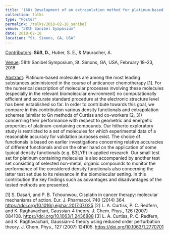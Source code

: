 ```yaml
---
title: "(60) Development of an extrapolation method for platinum-based molecules"
collection: talks
type: "Poster"
permalink: /talks/2018-02-18_sanibel
venue: "58th Sanibel Symposium"
date: 2018-02-18
location: "St. Simons, GA, USA"
---
```


<u>Contributors</u>: <b>Süß, D.</b>, Huber, S. E., & Mauracher, A.

<u>Venue</u>: 58th Sanibel Symposium, St. Simons, GA, USA, February 18–23, 2018

<u>Abstract</u>: Platinum-based molecules are among the most leading substances administered in the course of anticancer chemotherapy [1]. For the numerical description of molecular processes involving these molecules (especially in the relevant biomolecular environment) no computationally efficient and accurate standard procedure at the electronic structure level has been established so far. In order to contribute towards this goal, we compare in this contribution various density functionals and extrapolation schemes (similar to Gn methods of Curtiss and co-workers [2, 3]) concerning their performance with respect to geometric and energetic properties of platinum-containing compounds. Our hitherto exploratory study is restricted to a set of molecules for which experimental data of a reasonable accuracy for validation purposes exist. The choice of functionals is based on earlier investigations concerning relative accuracies of different functionals and on the other hand on the application of some typical density functionals (e.g. B3LYP) in applied research. Our small test set for platinum containing molecules is also accompanied by another test set consisting of selected non-metal, organic compounds to monitor the performance of the considered density functionals also concerning the latter test set due to its relevance in the biomolecular setting. In this contribution the key findings such as advantages and disadvantages of the tested methods are presented.

[1]	S. Dasari, and P. B. Tchounwou, Cisplatin in cancer therapy: molecular mechanisms of action. Eur. J. Pharmacol. 740 (2014) 364. https://doi.org/10.1016/j.ejphar.2017.07.025
[2]	L. A. Curtiss, P. C. Redfern, and K. Raghavachari, Gaussian-4 theory. J. Chem. Phys., 126 (2007) 084108. https://doi.org/10.1063/1.2436888
[3]	L. A. Curtiss, P. C. Redfern, and K. Raghavachari, Gaussian-4 theory using reduced order perturbation theory. J. Chem. Phys., 127 (2007) 124105. https://doi.org/10.1063/1.2770701


<!---
[Slides](http://stefaneha.github.io/files/2024-09-16_OEGP.pdf){:target="_blank"}
-->